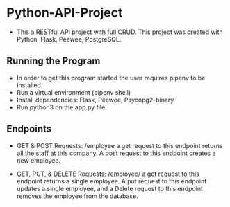 # Python-API-Project
- This a RESTful API project with full CRUD. This project was created with Python, Flask, Peewee, PostgreSQL.

## Running the Program

- In order to get this program started the user requires pipenv to be installed. 
- Run a virtual environment (pipenv shell)
- Install dependencies: Flask, Peewee, Psycopg2-binary
- Run python3 on the app.py file

## Endpoints

- GET & POST Requests: /employee  a get request to this endpoint returns all the staff at this company. A post request to this endpoint creates a new employee. 

- GET, PUT, & DELETE Requests: /employee/<id> a get request to this endpoint returns a single employee. A put request to this endpoint updates a single employee, and a Delete request to this endpoint removes the employee from the database. 
